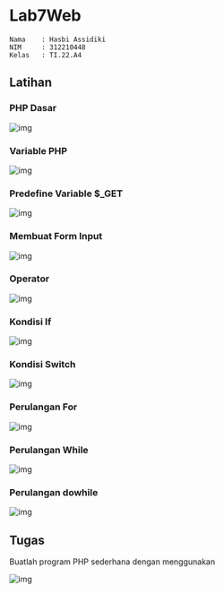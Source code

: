 # Lab7Web
```
Nama    : Hasbi Assidiki
NIM     : 312210448
Kelas   : TI.22.A4
```

## Latihan

### PHP Dasar  
![img](php_dasar.png)  

### Variable PHP
![img](variable_php.png)  

### Predefine Variable $_GET
![img](Predifine.png)  

### Membuat Form Input
![img](<Form Input.png>)  

### Operator
![img](Operator.png)  

### Kondisi If
![img](<Kondisi If.png>)  

### Kondisi Switch
![img](<kondisi switch.png>)  

### Perulangan For
![img](<perulangan for.png>)  

### Perulangan While
![img](<perulangan while.png>)  

### Perulangan dowhile
![img](<perulangan dowhile.png>)  

## Tugas
Buatlah program PHP sederhana dengan menggunakan 

![img](Tugas'.png)  